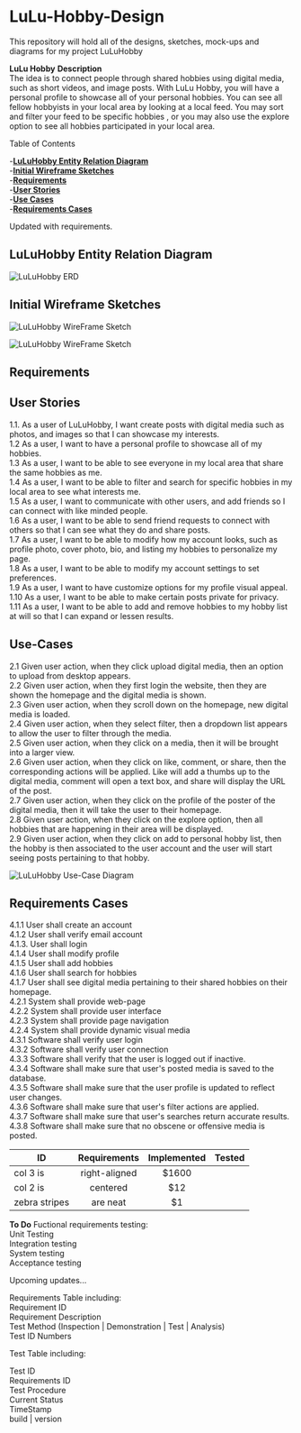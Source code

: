 

# LuLu-Hobby-Design
This repository will hold all of the designs, sketches, mock-ups and diagrams for my project LuLuHobby

**LuLu Hobby**
**Description**\
The idea is to connect people through shared hobbies using digital media, such as short videos, and image posts. With LuLu Hobby, you will have a personal profile to showcase all of your personal hobbies. You can see all fellow hobbyists in your local area by looking at a local feed. You may sort and filter your feed to be specific hobbies , or you may also use the explore option to see all hobbies participated in your local area.

Table of Contents

-**[LuLuHobby Entity Relation Diagram](#luluhobby-entity-relation-diagram)**<br>
-**[Initial Wireframe Sketches](#initial-wireframe-sketches)**<br>
-**[Requirements](#requirements)**<br>
-**[User Stories](#user-stories)**<br>
-**[Use Cases](#use-cases)**<br>
-**[Requirements Cases](#requirements-cases)**<br>


Updated with requirements.

## LuLuHobby Entity Relation Diagram

![LuLuHobby ERD](https://github.com/ZHANGW31/LuLu-Hobby-Design/blob/master/LLH%20ERD.PNG)

## Initial Wireframe Sketches

![LuLuHobby WireFrame Sketch](https://github.com/ZHANGW31/LuLu-Hobby-Design/blob/master/LuLuHobby%20First%20WireFrame.jpg)

![LuLuHobby WireFrame Sketch](https://github.com/ZHANGW31/LuLu-Hobby-Design/blob/master/LuLuHobby%20Second%20WireFrame.jpg)



## Requirements

## User Stories  
1.1. As a user of LuLuHobby, I want create posts with digital media such as photos, and images so that I can showcase my interests.\
1.2 As a user, I want to have a personal profile to showcase all of my hobbies.\
1.3 As a user, I want to be able to see everyone in my local area that share the same hobbies as me.\
1.4 As a user, I want to be able to filter and search for specific hobbies in my local area to see what interests me.\
1.5 As a user, I want to communicate with other users, and add friends so I can connect with like minded people.\
1.6 As a user, I want to be able to send friend requests to connect with others so that I can see what they do and share posts.\
1.7 As a user, I want to be able to modify how my account looks, such as profile photo, cover photo, bio, and listing my hobbies to personalize my page.\
1.8 As a user, I want to be able to modify my account settings to set preferences.\
1.9 As a user, I want to have customize options for my profile visual appeal.\
1.10 As a user, I want to be able to make certain posts private for privacy.\
1.11 As a user, I want to be able to add and remove hobbies to my hobby list at will so that I can expand or lessen results.

## Use-Cases    
2.1 Given user action, when they click upload digital media, then an option to upload from desktop appears.\
2.2 Given user action, when they first login the website, then they are shown the homepage and the digital media is shown.\
2.3 Given user action, when they scroll down on the homepage, new digital media is loaded.\
2.4 Given user action, when they select filter, then a dropdown list appears to allow the user to filter through the media.\
2.5 Given user action, when they click on a media, then it will be brought into a larger view.\
2.6 Given user action, when they click on like, comment, or share, then the corresponding actions will be applied. Like will add a thumbs up to the digital media, comment will open a text box, and share will display the URL of the post.\
2.7 Given user action, when they click on the profile of the poster of the digital media, then it will take the user to their homepage.\
2.8 Given user action, when they click on the explore option, then all hobbies that are happening in their area will be displayed.\
2.9 Given user action, when they click on add to personal hobby list, then the hobby is then associated to the user account and the user will start seeing posts pertaining to that hobby.


![LuLuHobby Use-Case Diagram](https://github.com/ZHANGW31/LuLu-Hobby-Design/blob/master/LuLuHobby%20Use%20Case%20Diagram.jpg)


## Requirements Cases  
4.1.1 User shall create an account\
4.1.2 User shall verify email account\
4.1.3. User shall login\
4.1.4 User shall modify profile\
4.1.5 User shall add hobbies\
4.1.6 User shall search for hobbies\
4.1.7 User shall see digital media pertaining to their shared hobbies on their homepage.\
4.2.1 System shall provide web-page\
4.2.2 System shall provide user interface\
4.2.3 System shall provide page navigation\
4.2.4 System shall provide dynamic visual media\
4.3.1 Software shall verify user login\
4.3.2 Software shall verify user connection\
4.3.3 Software shall verify that the user is logged out if inactive.\
4.3.4 Software shall make sure that user's posted media is saved to the database.\
4.3.5 Software shall make sure that the user profile is updated to reflect user changes.\
4.3.6 Software shall make sure that user's filter actions are applied.\
4.3.7 Software shall make sure that user's searches return accurate results.\
4.3.8 Software shall make sure that no obscene or offensive media is posted.

| ID            | Requirements  | Implemented | Tested |
| ------------- |:-------------:| :----------:|-------:|
| col 3 is      | right-aligned | $1600       |        |
| col 2 is      | centered      |   $12       |        |
| zebra stripes | are neat      |    $1       |        |

**To Do**
Fuctional requirements testing:\
Unit Testing\
Integration testing\
System testing\
Acceptance testing

Upcoming updates...

Requirements Table including:\
Requirement ID\
Requirement Description\
Test Method (Inspection | Demonstration | Test | Analysis)\
Test ID Numbers

Test Table including:

Test ID\
Requirements ID\
Test Procedure\
Current Status\
TimeStamp\
build | version
